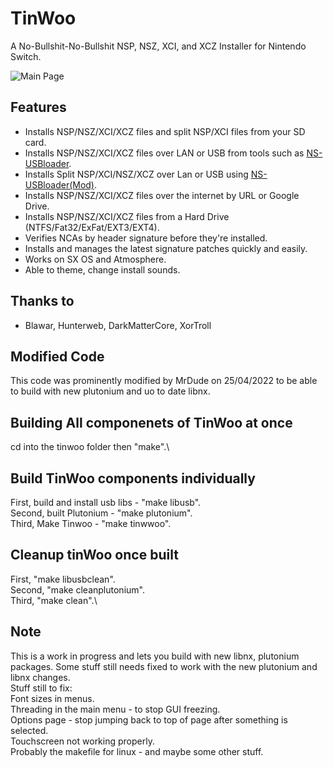 # TinWoo
A No-Bullshit-No-Bullshit NSP, NSZ, XCI, and XCZ Installer for Nintendo Switch.

![Main Page](https://i.imgur.com/QOi0Yvv.jpg)

## Features
- Installs NSP/NSZ/XCI/XCZ files and split NSP/XCI files from your SD card.
- Installs NSP/NSZ/XCI/XCZ files over LAN or USB from tools such as [NS-USBloader](https://github.com/developersu/ns-usbloader).
- Installs Split NSP/XCI/NSZ/XCZ over Lan or USB using [NS-USBloader(Mod)](https://mega.nz/file/I4p2gCCK#32GwAGtIcL3FVH-V-8Goae_hpnK8FQ0eS2PwLDOW6X4).
- Installs NSP/NSZ/XCI/XCZ files over the internet by URL or Google Drive.
- Installs NSP/NSZ/XCI/XCZ files from a Hard Drive (NTFS/Fat32/ExFat/EXT3/EXT4).
- Verifies NCAs by header signature before they're installed.
- Installs and manages the latest signature patches quickly and easily.
- Works on SX OS and Atmosphere.
- Able to theme, change install sounds.

## Thanks to
- Blawar, Hunterweb, DarkMatterCore, XorTroll

## Modified Code
This code was prominently modified by MrDude on 25/04/2022 to be able to build with new plutonium and uo to date libnx.

## Building All componenets of TinWoo at once
cd into the tinwoo folder then "make".\

## Build TinWoo components individually
First, build and install usb libs - "make libusb".\
Second, built Plutonium - "make plutonium".\
Third, Make Tinwoo - "make tinwwoo".

## Cleanup tinWoo once built
First, "make libusbclean".\
Second, "make cleanplutonium".\
Third, "make clean".\

## Note
This is a work in progress and lets you build with new libnx, plutonium packages. Some stuff still needs fixed to work with the new plutonium and libnx changes.\
Stuff still to fix:\
Font sizes in menus.\
Threading in the main menu - to stop GUI freezing.\
Options page - stop jumping back to top of page after something is selected.\
Touchscreen not working properly.\
Probably the makefile for linux - and maybe some other stuff.

